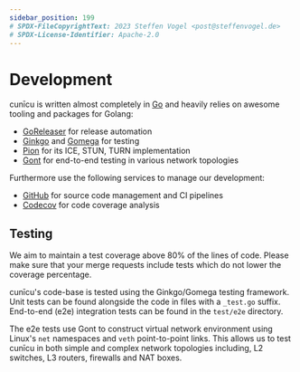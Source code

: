 ```yaml
---
sidebar_position: 199
# SPDX-FileCopyrightText: 2023 Steffen Vogel <post@steffenvogel.de>
# SPDX-License-Identifier: Apache-2.0
---
```


# Development

cunīcu is written almost completely in [Go](https://go.dev/) and heavily relies on awesome tooling and packages for Golang:

-   [GoReleaser](https://goreleaser.com/) for release automation
-   [Ginkgo](https://onsi.github.io/ginkgo) and [Gomega](https://onsi.github.io/gomega) for testing
-   [Pion](https://github.com/pion) for its ICE, STUN, TURN implementation
-   [Gont](https://github.com/cunicu/gont) for end-to-end testing in various network topologies

Furthermore use the following services to manage our development:

-   [GitHub](https://github.com/cunicu/cunicu) for source code management and CI pipelines
-   [Codecov](https://app.codecov.io/gh/cunicu/cunicu) for code coverage analysis

## Testing

We aim to maintain a test coverage above 80% of the lines of code.
Please make sure that your merge requests include tests which do not lower the coverage percentage.

cunīcu's code-base is tested using the Ginkgo/Gomega testing framework.
Unit tests can be found alongside the code in files with a `_test.go` suffix.
End-to-end (e2e) integration tests can be found in the `test/e2e` directory.

The e2e tests use Gont to construct virtual network environment using Linux's `net` namespaces and `veth` point-to-point links.
This allows us to test cunīcu in both simple and complex network topologies including, L2 switches, L3 routers, firewalls and NAT boxes.
